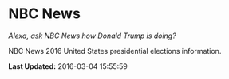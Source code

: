 # NBC News
*Alexa, ask NBC News how Donald Trump is doing?*

NBC News 2016 United States presidential elections information.

**Last Updated:** 2016-03-04 15:55:59